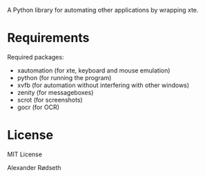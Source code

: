 A Python library for automating other applications by wrapping xte.

Requirements
============

Required packages:
* xautomation (for xte, keyboard and mouse emulation)
* python (for running the program)
* xvfb (for automation without interfering with other windows)
* zenity (for messageboxes)
* scrot (for screenshots)
* gocr (for OCR)

License
=======

MIT License

Alexander Rødseth
